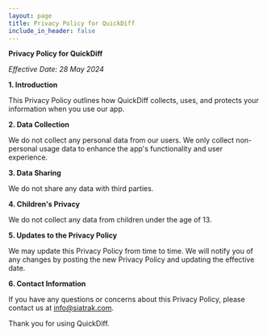 ```yaml
---
layout: page
title: Privacy Policy for QuickDiff
include_in_header: false
---
```


**Privacy Policy for QuickDiff**

_Effective Date: 28 May 2024_

**1. Introduction**

This Privacy Policy outlines how QuickDiff collects, uses, and protects your information when you use our app.

**2. Data Collection**

We do not collect any personal data from our users. We only collect non-personal usage data to enhance the app's functionality and user experience.

**3. Data Sharing**

We do not share any data with third parties.

**4. Children's Privacy**

We do not collect any data from children under the age of 13.

**5. Updates to the Privacy Policy**

We may update this Privacy Policy from time to time. We will notify you of any changes by posting the new Privacy Policy and updating the effective date.

**6. Contact Information**

If you have any questions or concerns about this Privacy Policy, please contact us at info@siatrak.com.

Thank you for using QuickDiff.
